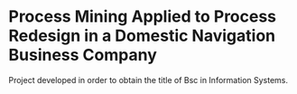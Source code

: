 # Process Mining Applied to Process Redesign in a Domestic Navigation Business Company
Project developed in order to obtain the title of Bsc in Information Systems.
